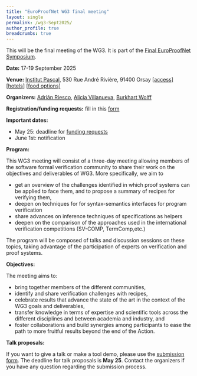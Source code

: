```yaml
---
title: "EuroProofNet WG3 final meeting"
layout: single
permalink: /wg3-Sept2025/
author_profile: true
breadcrumbs: true
---
```


This will be the final meeting of the WG3. It is part of the [Final EuroProofNet Symposium](https://europroofnet.github.io/Symposium/).

**Date:** 17-19 September 2025

**Venue:**  [Institut Pascal](https://www.institut-pascal.universite-paris-saclay.fr/), 530 Rue André Rivière, 91400 Orsay [[access]](access.md) [[hotels]](hotels.md) [[food options]](food.md)

**Organizers:** [Adrián Riesco](https://maude.sip.ucm.es/~adrian/), [Alicia Villanueva](https://personales.upv.es/alvilga1/), [Burkhart Wolff](https://www.lri.fr/~wolff/)

**Registration/funding requests:** fill in this [form](https://forms.gle/JWH48nfBay9uCjhPA)

**Important dates:**
- May 25: deadline for [funding requests](https://forms.gle/JWH48nfBay9uCjhPA)
- June 1st: notification

<!--
**Output**

* Final [Report](./Report_WG3meetingOrsay.pdf).
* Some presentations and video recordings have been addded to the [program page](https://europroofnet.github.io/wg3-orsay25-program/).

**Program:** see [here](https://europroofnet.github.io/wg3-orsay24-program/) 
-->

**Program:**

This WG3 meeting will consist of a three-day meeting allowing members of the software formal verification community to share their work on the objectives and deliverables of WG3. More specifically, we aim to

 * get an overview of the challenges identified in which proof systems can be applied to face them, and to propose a summary of recipes for verifying them,
 * deepen on techniques for for syntax-semantics interfaces for program verification
 * share advances on inference techniques of specifications as helpers
 * deepen on the comparison of the approaches used in the international verification competitions (SV-COMP, TermComp,etc.) 

The program will be composed of talks and discussion sessions on these topics, taking advantage of the participation of experts on verification and proof systems.

**Objectives:**

The meeting aims to:

  * bring together members of the different communities, 
  * identify and share verification challenges with recipes,
  * celebrate results that advance the state of the art in the context of the WG3 goals and deliverables,
  * transfer knowledge in terms of expertise and scientific tools across the different disciplines and between academia and industry, and
  * foster collaborations and build synergies among participants to ease the path to more fruitful results beyond the end of the Action.

**Talk proposals:**
 
 If you want to give a talk or make a tool demo, please use the [submission form](https://forms.office.com/e/xd4DT6XFpy). The deadline for talk proposals is **May 25**. 
 Contact the organizers if you have any question regarding the submission process.

<!-- In all cases, please [fill the same form](https://docs.google.com/forms/d/1TeOnw5RDcjfXmrayhQ6qBkYx4tqfooBW9Bmeqku1ltc).
  * **Case 1**: _You have a cool talk proposal_: please fill out the _optional_ fields of title, duration, and abstract.
  * **Case 2**: _You would like to apply for funding_: check the [eligibility rules](https://europroofnet.github.io/eligibility/) and please fill out all the _optional_ fields on second page of Google form. If you are not yet a member of EuroProofNet, please join it. If you are unsure of working group, please select WG3 because the event is being organized by WG3.
  * **Case 3**: _You would just like to attend the event without any talk proposal_: please fill out the _required_ (marked with *) fields of the Google form, leaving the _optional_ fields as blank. Being a member of EuroProofNet is not a requirement for this case. 
  -->

<!-- **Cost:** The event is free of cost for anyone interested but we may need to limit the number of participants. Hence, please utilize the "Short bio" field in the form to tell us about how you can benefit from the event. Also, please wait for the confirmation email before making travel arrangements. 
-->

<!--
**Reimbursement:** Participants selected for funding will have to organize their travel and accommodation by themselves. 
 * Membership of at least one WG of EPN is mandatory for reimbursement. Please [join here](https://e-services.cost.eu/action/CA20111/working-groups/apply) if you are not already a member.
 * Please note that any transport <100 km is not reimbursed as they are included in the daily allowance. Please check the [reimbursement rules](https://europroofnet.github.io/reimbursement-rules/) carefully so that there is no bad surprise after the meeting. The daily allowance (covering accommodation, local transport and meals) is fixed at 130 Euros.
-->
